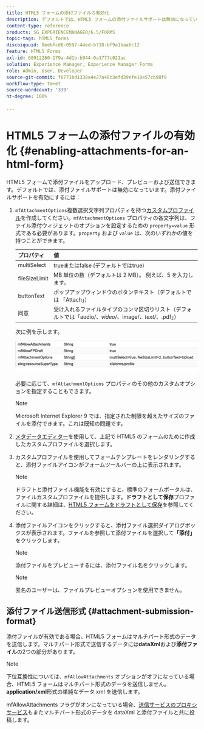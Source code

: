 ```yaml
---
title: HTML5 フォームの添付ファイルの有効化
description: デフォルトでは、HTML5 フォームの添付ファイルサポートは無効になっています。
content-type: reference
products: SG_EXPERIENCEMANAGER/6.5/FORMS
topic-tags: hTML5_forms
discoiquuid: 8eebfcd6-0597-44ed-b718-bf9a1baa6c12
feature: HTML5 Forms
exl-id: 68912260-179a-4d1b-b944-0a1777c021ac
solution: Experience Manager, Experience Manager Forms
role: Admin, User, Developer
source-git-commit: f6771bd1338a4e27a48c3efd39efe18e57cb98f9
workflow-type: tm+mt
source-wordcount: '339'
ht-degree: 100%

---
```


# HTML5 フォームの添付ファイルの有効化 {#enabling-attachments-for-an-html-form}

HTML5 フォームで添付ファイルをアップロード、プレビューおよび送信できます。デフォルトでは、添付ファイルサポートは無効になっています。添付ファイルサポートを有効にするには：

1. `mfAttachmentOptions`複数選択文字列プロパティを持つ[カスタムプロファイル](/help/forms/using/custom-profile.md)を作成してください。`mfAttachmentOptions` プロパティの各文字列は、ファイル添付ウィジェットのオプションを設定するための `property=value` 形式である必要があります。`property` および `value` は、次のいずれかの値を持つことができます。

   | プロパティ | 値 |
   |--- |---|
   | multiSelect | trueまたはfalse (デフォルトではtrue) |
   | fileSizeLimit | MB 単位の数（デフォルトは 2 MB）。 例えば、5 を入力します。 |
   | buttonText | ポップアップウィンドウのボタンテキスト（デフォルトでは 「Attach」） |
   | 同意 | 受け入れるファイルタイプのコンマ区切りリスト（デフォルトでは「audio/*、video/*、image/*、text/*、.pdf」） |

   次に例を示します。

   ![オプションを設定](assets/mfAttachmentOptions.png)

   必要に応じて、`mfAttachmentOptions` プロパティのその他のカスタムオプションを指定することもできます。

   >[!NOTE]
   >
   >Microsoft Internet Explorer 9 では、指定された制限を超えたサイズのファイルを添付できます。これは既知の問題です。

1. [メタデータエディター](/help/forms/using/manage-form-metadata.md)を使用して、上記で HTML5 のフォームのために作成したカスタムプロファイルを選択します。
1. カスタムプロファイルを使用してフォームテンプレートをレンダリングすると、添付ファイルアイコンがフォームツールバーの上に表示されます。

   >[!NOTE]
   >
   >ドラフトと添付ファイル機能を有効にすると、標準のフォームポータルは、ファイルカスタムプロファイルを提供します。**ドラフトとして保存**&#x200B;プロファイルに関する詳細は、[HTML5 フォームをドラフトとして保存](/help/forms/using/saving-html5-form-draft.md)を参照してください。

1. 添付ファイルアイコンをクリックすると、添付ファイル選択ダイアログボックスが表示されます。ファイルを参照して添付ファイルを選択して&#x200B;**「添付」**&#x200B;をクリックします。

   >[!NOTE]
   >
   >添付ファイルをプレビューするには、添付ファイル名をクリックします。

   >[!NOTE]
   >
   >匿名のユーザーは、ファイルプレビューオプションを使用できません。

## 添付ファイル送信形式 {#attachment-submission-format}

添付ファイルが有効である場合、HTML5 フォームはマルチパート形式のデータを送信します。マルチパート形式で送信するデータには&#x200B;**dataXml**&#x200B;および&#x200B;**添付ファイル**&#x200B;の2つの部分があります。

>[!NOTE]
>
>下位互換性については、`mfAllowAttachments` オプションがオフになっている場合、HTML5 フォームはマルチパート形式のデータを送信しません。**application/xml**&#x200B;形式の単純なデータ xml を送信します。

mfAllowAttachments フラグがオンになっている場合、[送信サービスのプロキシサービス](/help/forms/using/service-proxy.md)もまたマルチパート形式のデータを dataXml と添付ファイルと共に投稿します。
